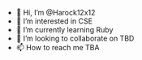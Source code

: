 - 👋 Hi, I’m @Harock12x12
- 👀 I’m interested in CSE
- 🌱 I’m currently learning Ruby
- 💞️ I’m looking to collaborate on TBD
- 📫 How to reach me TBA

<!---
Harock12x12/Harock12x12 is a ✨ special ✨ repository because its `README.md` (this file) appears on your GitHub profile.
You can click the Preview link to take a look at your changes.
--->
